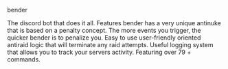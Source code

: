 bender


The discord bot that does it all.
Features
bender has a very unique antinuke that is based on a penalty concept. The more events you trigger, the quicker bender is to penalize you.
Easy to use user-friendly oriented antiraid logic that will terminate any raid attempts.
Useful logging system that allows you to track your servers activity.
Featuring over 79 + commands.
